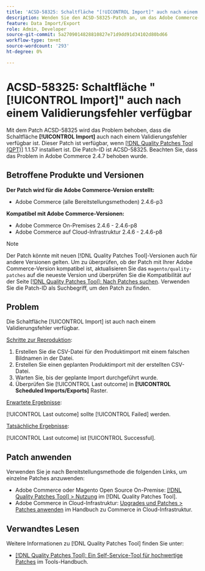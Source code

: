 ```yaml
---
title: 'ACSD-58325: Schaltfläche "[!UICONTROL Import]" auch nach einem Validierungsfehler verfügbar'
description: Wenden Sie den ACSD-58325-Patch an, um das Adobe Commerce-Problem zu beheben, bei dem die Schaltfläche [!UICONTROL Import] auch nach einem Validierungsfehler verfügbar ist.
feature: Data Import/Export
role: Admin, Developer
source-git-commit: 5a2709014828810827e71d9dd91d34102d80bd66
workflow-type: tm+mt
source-wordcount: '293'
ht-degree: 0%

---
```



# ACSD-58325: Schaltfläche &quot;[!UICONTROL Import]&quot; auch nach einem Validierungsfehler verfügbar

Mit dem Patch ACSD-58325 wird das Problem behoben, dass die Schaltfläche **[!UICONTROL Import]** auch nach einem Validierungsfehler verfügbar ist. Dieser Patch ist verfügbar, wenn [[!DNL Quality Patches Tool (QPT)]](/help/tools/quality-patches-tool/quality-patches-tool-to-self-serve-quality-patches.md) 1.1.57 installiert ist. Die Patch-ID ist ACSD-58325. Beachten Sie, dass das Problem in Adobe Commerce 2.4.7 behoben wurde.

## Betroffene Produkte und Versionen

**Der Patch wird für die Adobe Commerce-Version erstellt:**
* Adobe Commerce (alle Bereitstellungsmethoden) 2.4.6-p3

**Kompatibel mit Adobe Commerce-Versionen:**
* Adobe Commerce On-Premises 2.4.6 - 2.4.6-p8
* Adobe Commerce auf Cloud-Infrastruktur 2.4.6 - 2.4.6-p8

>[!NOTE]
>
>Der Patch könnte mit neuen [!DNL Quality Patches Tool]-Versionen auch für andere Versionen gelten. Um zu überprüfen, ob der Patch mit Ihrer Adobe Commerce-Version kompatibel ist, aktualisieren Sie das `magento/quality-patches` auf die neueste Version und überprüfen Sie die Kompatibilität auf der Seite [[!DNL Quality Patches Tool]: Nach Patches suchen](https://experienceleague.adobe.com/tools/commerce-quality-patches/index.html). Verwenden Sie die Patch-ID als Suchbegriff, um den Patch zu finden.

## Problem

Die Schaltfläche [!UICONTROL Import] ist auch nach einem Validierungsfehler verfügbar.

<u>Schritte zur Reproduktion</u>:

1. Erstellen Sie die CSV-Datei für den Produktimport mit einem falschen Bildnamen in der Datei.
1. Erstellen Sie einen geplanten Produktimport mit der erstellten CSV-Datei.
1. Warten Sie, bis der geplante Import durchgeführt wurde.
1. Überprüfen Sie [!UICONTROL Last outcome] in **[!UICONTROL Scheduled Imports/Exports]** Raster.

<u>Erwartete Ergebnisse</u>:

[!UICONTROL Last outcome] sollte [!UICONTROL Failed] werden.

<u>Tatsächliche Ergebnisse</u>:

[!UICONTROL Last outcome] ist [!UICONTROL Successful].

## Patch anwenden

Verwenden Sie je nach Bereitstellungsmethode die folgenden Links, um einzelne Patches anzuwenden:

* Adobe Commerce oder Magento Open Source On-Premise: [[!DNL Quality Patches Tool] > Nutzung](/help/tools/quality-patches-tool/usage.md) im [!DNL Quality Patches Tool].
* Adobe Commerce in Cloud-Infrastruktur: [Upgrades und Patches > Patches anwenden](https://experienceleague.adobe.com/docs/commerce-cloud-service/user-guide/develop/upgrade/apply-patches.html) im Handbuch zu Commerce in Cloud-Infrastruktur.


## Verwandtes Lesen

Weitere Informationen zu [!DNL Quality Patches Tool] finden Sie unter:

* [[!DNL Quality Patches Tool]: Ein Self-Service-Tool für hochwertige Patches](/help/tools/quality-patches-tool/quality-patches-tool-to-self-serve-quality-patches.md) im Tools-Handbuch.

